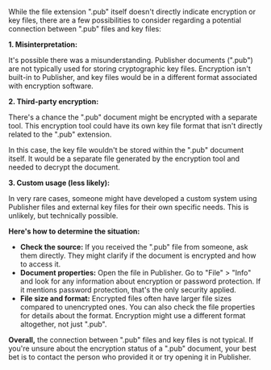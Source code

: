 While the file extension ".pub" itself doesn't directly indicate encryption or key files, there are a few possibilities to consider regarding a potential connection between ".pub" files and key files:

**1. Misinterpretation:**

It's possible there was a misunderstanding. Publisher documents (".pub") are not typically used for storing cryptographic key files. Encryption isn't built-in to Publisher, and key files would be in a different format associated with encryption software.

**2. Third-party encryption:**

There's a chance the ".pub" document might be encrypted with a separate tool. This encryption tool could have its own key file format that isn't directly related to the ".pub" extension.

In this case, the key file wouldn't be stored within the ".pub" document itself. It would be a separate file generated by the encryption tool and needed to decrypt the document.

**3. Custom usage (less likely):**

In very rare cases, someone might have developed a custom system using Publisher files and external key files for their own specific needs. This is unlikely, but technically possible.

**Here's how to determine the situation:**

- **Check the source:** If you received the ".pub" file from someone, ask them directly. They might clarify if the document is encrypted and how to access it.
- **Document properties:** Open the file in Publisher. Go to "File" > "Info" and look for any information about encryption or password protection. If it mentions password protection, that's the only security applied.
- **File size and format:** Encrypted files often have larger file sizes compared to unencrypted ones. You can also check the file properties for details about the format. Encryption might use a different format altogether, not just ".pub".

**Overall,** the connection between ".pub" files and key files is not typical. If you're unsure about the encryption status of a ".pub" document, your best bet is to contact the person who provided it or try opening it in Publisher.